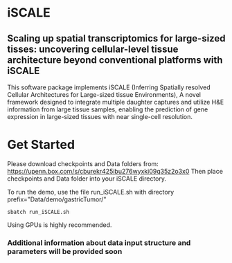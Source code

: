 # iSCALE
## Scaling up spatial transcriptomics for large-sized tisses: uncovering cellular-level tissue architecture beyond conventional platforms with iSCALE

This software package implements iSCALE
(Inferring Spatially resolved Cellular Architectures for Large-sized tissue Environments),
A novel framework designed to integrate multiple daughter captures and utilize H&E information from large tissue samples, enabling the prediction of gene expression in large-sized tissues with near single-cell resolution.


# Get Started

Please download checkpoints and Data folders from: https://upenn.box.com/s/cburekr425ibu276wyxki09q35z2o3x0
Then place checkpoints and Data folder into your iSCALE directory.

To run the demo, use the file run_iSCALE.sh with directory prefix="Data/demo/gastricTumor/"  

```
sbatch run_iSCALE.sh 
```

Using GPUs is highly recommended.

### Additional information about data input structure and parameters will be provided soon
